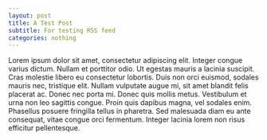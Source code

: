 ```yaml
---
layout: post
title: A Test Post
subtitle: For testing RSS feed
categories: nothing
---
```


Lorem ipsum dolor sit amet, consectetur adipiscing elit. Integer congue varius dictum. Nullam et porttitor odio. Ut egestas mauris a lacinia suscipit. Cras molestie libero eu consectetur lobortis. Duis non orci euismod, sodales mauris nec, tristique elit. Nullam vulputate augue mi, sit amet blandit felis placerat ac. Donec nec porta mi. Donec quis mollis metus. Vestibulum et urna non leo sagittis congue. Proin quis dapibus magna, vel sodales enim. Phasellus posuere fringilla tellus in pharetra. Sed malesuada diam eu ante consequat, vitae congue orci fermentum. Integer lacinia lorem non risus efficitur pellentesque.